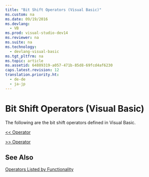 ```yaml
---
title: "Bit Shift Operators (Visual Basic)"
ms.custom: na
ms.date: 09/19/2016
ms.devlang: 
  - VB
ms.prod: visual-studio-dev14
ms.reviewer: na
ms.suite: na
ms.technology: 
  - devlang-visual-basic
ms.tgt_pltfrm: na
ms.topic: article
ms.assetid: 64889319-a057-471b-85d8-69fcd4af6230
caps.latest.revision: 12
translation.priority.ht: 
  - de-de
  - ja-jp
---
```

# Bit Shift Operators (Visual Basic)
The following are the bit shift operators defined in Visual Basic.  
  
 [<< Operator](../vs140/---Operator--Visual-Basic-.md)  
  
 [>> Operator](../vs140/---Operator--Visual-Basic-.md)  
  
## See Also  
 [Operators Listed by Functionality](../vs140/Operators-Listed-by-Functionality--Visual-Basic-.md)